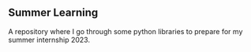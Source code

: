 ## Summer Learning

A repository where I go through some python libraries to prepare for my summer internship 2023.
